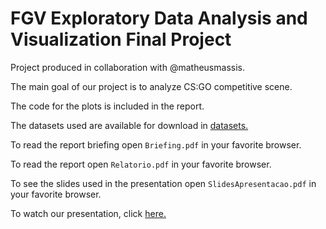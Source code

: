 # FGV Exploratory Data Analysis and Visualization Final Project
  
Project produced in collaboration with @matheusmassis.

The main goal of our project is to analyze CS:GO competitive scene.

The code for the plots is included in the report.

The datasets used are available for download in [datasets.](https://www.kaggle.com/mateusdmachado/csgo-professional-matches)

To read the report briefing open `Briefing.pdf` in your favorite browser.

To read the report open `Relatorio.pdf` in your favorite browser.

To see the slides used in the presentation open `SlidesApresentacao.pdf` in your favorite browser.

To watch our presentation, click [here.](https://drive.google.com/drive/folders/1iBLss1hT1tQ4vSW5NAO9akl3qxzEheEB?usp=sharing)